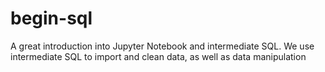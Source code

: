 # begin-sql
A great introduction into Jupyter Notebook and intermediate SQL. We use intermediate SQL to import and clean data, as well as data manipulation

